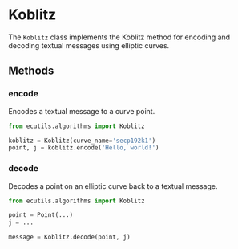 # Koblitz

The `Koblitz` class implements the Koblitz method for encoding and decoding textual messages using elliptic curves.

## Methods

### encode

Encodes a textual message to a curve point.

```python
from ecutils.algorithms import Koblitz

koblitz = Koblitz(curve_name='secp192k1')
point, j = koblitz.encode('Hello, world!')
```

### decode

Decodes a point on an elliptic curve back to a textual message.

```python
from ecutils.algorithms import Koblitz

point = Point(...)
j = ...

message = Koblitz.decode(point, j)
```